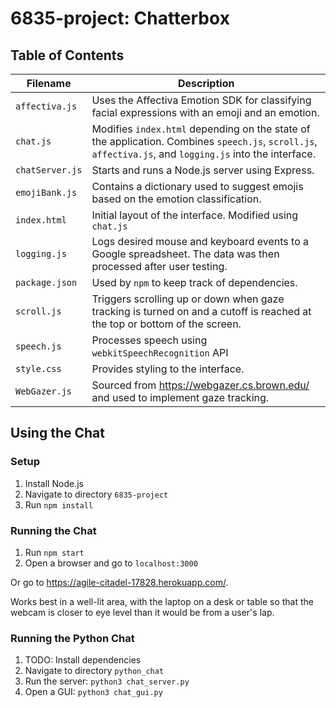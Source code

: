 # 6835-project: Chatterbox

## Table of Contents
| Filename        | Description |
| --------------- | ----------- |
| `affectiva.js`  | Uses the Affectiva Emotion SDK for classifying facial expressions with an emoji and an emotion. |
| `chat.js`       | Modifies `index.html` depending on the state of the application. Combines `speech.js`, `scroll.js`, `affectiva.js`, and `logging.js` into the interface. |
| `chatServer.js` | Starts and runs a Node.js server using Express. |
| `emojiBank.js`  | Contains a dictionary used to suggest emojis based on the emotion classification. |
| `index.html`    | Initial layout of the interface. Modified using `chat.js` |
| `logging.js`    | Logs desired mouse and keyboard events to a Google spreadsheet. The data was then processed after user testing. |
| `package.json`  | Used by `npm` to keep track of dependencies. |
| `scroll.js`     | Triggers scrolling up or down when gaze tracking is turned on and a cutoff is reached at the top or bottom of the screen. |
| `speech.js`     | Processes speech using `webkitSpeechRecognition` API |
| `style.css`     | Provides styling to the interface. |
| `WebGazer.js`   | Sourced from <https://webgazer.cs.brown.edu/> and used to implement gaze tracking.  |


## Using the Chat

### Setup
1. Install Node.js  
2. Navigate to directory `6835-project`
3. Run `npm install`

### Running the Chat
1. Run `npm start`
2. Open a browser and go to `localhost:3000`

Or go to <https://agile-citadel-17828.herokuapp.com/>.

Works best in a well-lit area, with the laptop on a desk or table so that the webcam is closer to eye level than it would be from a user's lap.


### Running the Python Chat
1. TODO: Install dependencies
2. Navigate to directory `python_chat`
3. Run the server: `python3 chat_server.py`
4. Open a GUI: `python3 chat_gui.py`
